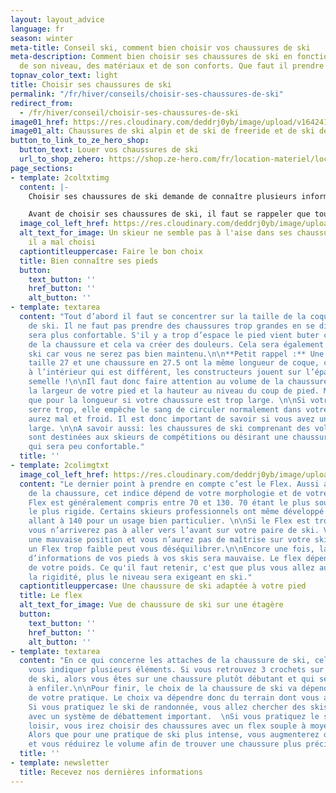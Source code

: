 ```yaml
---
layout: layout_advice
language: fr
season: winter
meta-title: Conseil ski, comment bien choisir vos chaussures de ski
meta-description: Comment bien choisir ses chaussures de ski en fonction de la discipline,
  de son niveau, des matériaux et de son conforts. Que faut il prendre en compte ?
topnav_color_text: light
title: Choisir ses chaussures de ski
permalink: "/fr/hiver/conseils/choisir-ses-chaussures-de-ski"
redirect_from:
  - /fr/hiver/conseil/choisir-ses-chaussures-de-ski
image01_href: https://res.cloudinary.com/deddrj0yb/image/upload/v1642412358/website/Conseil%20/choisir-sa-chaussure-de-ski_tfivsu.jpg
image01_alt: Chaussures de ski alpin et de ski de freeride et de ski de randonnée
button_to_link_to_ze_hero_shop:
  button_text: Louer vos chaussures de ski
  url_to_shop_zehero: https://shop.ze-hero.com/fr/location-materiel/location-ski/location-ski-enfant?equipmentslug=%2Flocation-chaussures&rental_quality=0&oldslug=%2Flocation-ski&subslug=%2Flocation-ski-adulte&start-date=18%2F01%2F2022&number_rental_days=1
page_sections:
- template: 2coltxtimg
  content: |-
    Choisir ses chaussures de ski demande de connaître plusieurs informations pour choisir la chaussure de ski qui vous convient le mieux. Il existe un choix très large de chaussure entre les différentes pratiques, le niveau et le confort.

    Avant de choisir ses chaussures de ski, il faut se rappeler que toutes les marques proposent des chaussures de très bonne qualité, il y a juste des coques plus ou moins adaptées à la morphologie de votre pied.
  image_col_left_href: https://res.cloudinary.com/deddrj0yb/image/upload/v1642412353/website/Conseil%20/jake-heidecker-wvnXpOxDTSg-unsplash_hghpvm.jpg
  alt_text_for_image: Un skieur ne semble pas à l'aise dans ses chaussures de ski,
    il a mal choisi
  captiontitleuppercase: Faire le bon choix
  title: Bien connaître ses pieds
  button:
    text_button: ''
    href_button: ''
    alt_button: ''
- template: textarea
  content: "Tout d’abord il faut se concentrer sur la taille de la coque des chaussures
    de ski. Il ne faut pas prendre des chaussures trop grandes en se disant que cela
    sera plus confortable. S'il y a trop d’espace le pied vient buter contre la coque
    de la chaussure et cela va créer des douleurs. Cela sera également dangereux en
    ski car vous ne serez pas bien maintenu.\n\n**Petit rappel :** Une chaussure en
    taille 27 et une chaussure en 27.5 ont la même longueur de coque, c’est l’espace
    à l’intérieur qui est différent, les constructeurs jouent sur l’épaisseur de la
    semelle !\n\nIl faut donc faire attention au volume de la chaussure, respecter
    la largeur de votre pied et la hauteur au niveau du coup de pied. Même problème
    que pour la longueur si votre chaussure est trop large. \n\nSi votre chaussure
    serre trop, elle empêche le sang de circuler normalement dans votre pied. Vous
    aurez mal et froid. Il est donc important de savoir si vous avez un pied fin ou
    large. \n\nA savoir aussi: les chaussures de ski comprenant des volumes étroits
    sont destinées aux skieurs de compétitions ou désirant une chaussure précise mais
    qui sera peu confortable."
  title: ''
- template: 2colimgtxt
  image_col_left_href: https://res.cloudinary.com/deddrj0yb/image/upload/v1642412353/website/Conseil%20/klara-kulikova-_1CTbB3ibZE-unsplash_hejiiw.jpg
  content: "Le dernier point à prendre en compte c’est le Flex. Aussi appelé dureté
    de la chaussure, cet indice dépend de votre morphologie et de votre niveau. \n\nLe
    Flex est généralement compris entre 70 et 130. 70 étant le plus souple et 130
    le plus rigide. Certains skieurs professionnels ont même développé des modèles
    allant à 140 pour un usage bien particulier. \n\nSi le Flex est trop important,
    vous n’arriverez pas à aller vers l’avant sur votre paire de ski. Vous aurez donc
    une mauvaise position et vous n’aurez pas de maîtrise sur votre ski. Au contraire,
    un Flex trop faible peut vous déséquilibrer.\n\nEncore une fois, la transmission
    d’informations de vos pieds à vos skis sera mauvaise. Le flex dépendra également
    de votre poids. Ce qu'il faut retenir, c'est que plus vous allez augmenter dans
    la rigidité, plus le niveau sera exigeant en ski."
  captiontitleuppercase: Une chaussure de ski adaptée à votre pied
  title: Le flex
  alt_text_for_image: Vue de chaussure de ski sur une étagère
  button:
    text_button: ''
    href_button: ''
    alt_button: ''
- template: textarea
  content: "En ce qui concerne les attaches de la chaussure de ski, cela peut également
    vous indiquer plusieurs éléments. Si vous retrouvez 3 crochets sur la chaussure
    de ski, alors vous êtes sur une chaussure plutôt débutant et qui sera plus facile
    à enfiler.\n\nPour finir, le choix de la chaussure de ski va dépendre également
    de votre pratique. Le choix va dépendre donc du terrain dont vous allez skier.
    Si vous pratiquez le ski de randonnée, vous allez chercher des skis plus légers
    avec un système de débattement important.  \nSi vous pratiquez le ski de piste
    loisir, vous irez choisir des chaussures avec un flex souple à moyen et confortable.
    Alors que pour une pratique de ski plus intense, vous augmenterez dans le flex
    et vous réduirez le volume afin de trouver une chaussure plus précise. "
  title: ''
- template: newsletter
  title: Recevez nos dernières informations
---
```


